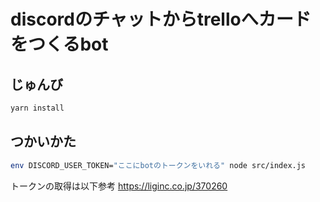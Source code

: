 # discordのチャットからtrelloへカードをつくるbot

## じゅんび

```bash
yarn install
```

## つかいかた

```bash
env DISCORD_USER_TOKEN="ここにbotのトークンをいれる" node src/index.js
```

トークンの取得は以下参考
https://liginc.co.jp/370260
